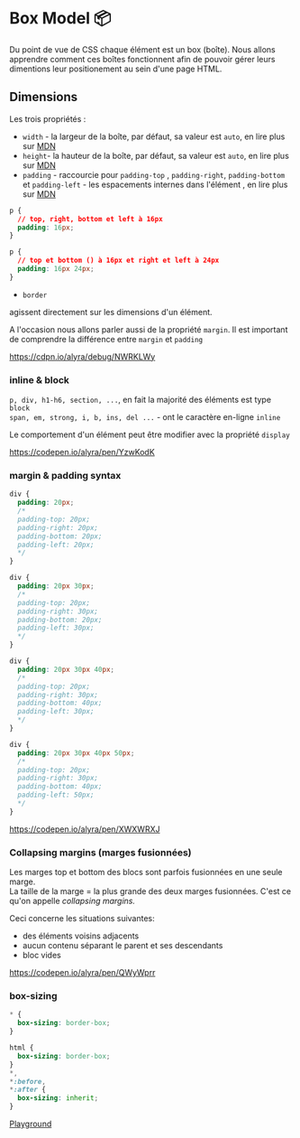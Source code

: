 # Box Model 📦

Du point de vue de CSS chaque élément est un box (boîte). Nous allons apprendre comment ces boîtes fonctionnent afin de pouvoir gérer leurs dimentions leur positionement au sein d'une page HTML.

## Dimensions

Les trois propriétés :

- `width` - la largeur de la boîte, par défaut, sa valeur est `auto`, en lire plus sur [MDN](https://developer.mozilla.org/fr/docs/Web/CSS/width)
- `height`- la hauteur de la boîte, par défaut, sa valeur est `auto`, en lire plus sur [MDN](https://developer.mozilla.org/fr/docs/Web/CSS/height)
- `padding` - raccourcie pour `padding-top` , `padding-right`, `padding-bottom` et `padding-left` - les espacements internes dans l'élément , en lire plus sur [MDN](https://developer.mozilla.org/fr/docs/Web/CSS/padding)

```css
p {
  // top, right, bottom et left à 16px
  padding: 16px;
}
```

```css
p {
  // top et bottom () à 16px et right et left à 24px
  padding: 16px 24px;
}
```

- `border`

agissent directement sur les dimensions d'un élément.

A l'occasion nous allons parler aussi de la propriété `margin`.
Il est important de comprendre la différence entre `margin` et `padding`

https://cdpn.io/alyra/debug/NWRKLWy

### inline & block

`p, div, h1-h6, section, ...`, en fait la majorité des éléments est type `block`  
`span, em, strong, i, b, ins, del ...` - ont le caractère en-ligne `inline`

Le comportement d'un élément peut être modifier avec la propriété `display`

https://codepen.io/alyra/pen/YzwKodK

### margin & padding syntax

```css
div {
  padding: 20px;
  /*
  padding-top: 20px;
  padding-right: 20px;
  padding-bottom: 20px;
  padding-left: 20px;
  */
}
```

```css
div {
  padding: 20px 30px;
  /*
  padding-top: 20px;
  padding-right: 30px;
  padding-bottom: 20px;
  padding-left: 30px;
  */
}
```

```css
div {
  padding: 20px 30px 40px;
  /*
  padding-top: 20px;
  padding-right: 30px;
  padding-bottom: 40px;
  padding-left: 30px;
  */
}
```

```css
div {
  padding: 20px 30px 40px 50px;
  /*
  padding-top: 20px;
  padding-right: 30px;
  padding-bottom: 40px;
  padding-left: 50px;
  */
}
```

https://codepen.io/alyra/pen/XWXWRXJ

### Collapsing margins (marges fusionnées)

Les marges top et bottom des blocs sont parfois fusionnées en une seule marge.  
La taille de la marge = la plus grande des deux marges fusionnées. C'est ce qu'on appelle _collapsing margins._

Ceci concerne les situations suivantes:

- des éléments voisins adjacents
- aucun contenu séparant le parent et ses descendants
- bloc vides

https://codepen.io/alyra/pen/QWyWprr

### box-sizing

```css
* {
  box-sizing: border-box;
}
```

```css
html {
  box-sizing: border-box;
}
*,
*:before,
*:after {
  box-sizing: inherit;
}
```

[Playground](https://cdpn.io/alyra/debug/416abba364963b2efce1b467ed776f87)
